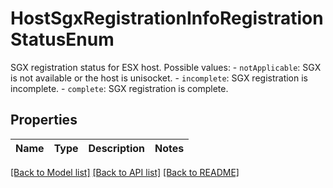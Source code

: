 # HostSgxRegistrationInfoRegistrationStatusEnum

SGX registration status for ESX host.  Possible values: - `notApplicable`: SGX is not available or the host is unisocket. - `incomplete`: SGX registration is incomplete. - `complete`: SGX registration is complete. 

## Properties
Name | Type | Description | Notes
------------ | ------------- | ------------- | -------------

[[Back to Model list]](../README.md#documentation-for-models) [[Back to API list]](../README.md#documentation-for-api-endpoints) [[Back to README]](../README.md)


